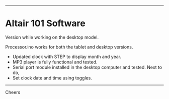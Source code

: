 --------------------------------------------------------------------------------
# Altair 101 Software

Version while working on the desktop model.

Processor.ino works for both the tablet and desktop versions.
  + Updated clock with STEP to display month and year.
  + MP3 player is fully functional and tested.
  + Serial port module installed in the desktop computer and tested.
Next to do,
  + Set clock date and time using toggles.

--------------------------------------------------------------------------------
Cheers